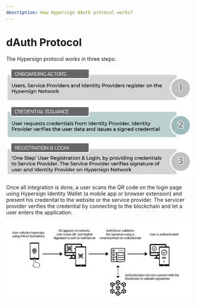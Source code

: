 ```yaml
---
description: How Hypersign dAuth protocol works?
---
```


# dAuth Protocol

The Hypersign protocol works in three steps:

![](<../../.gitbook/assets/image (5).png>)

Once all integration is done, a user scans the QR code on the login page using Hypersign Identity Wallet (a mobile app or browser extension) and present his credenital to the website or the service provider. The servicer provider verifies the credential by connecting to the blockchain and let a user enters the application.

![](<../../.gitbook/assets/image (6).png>)
